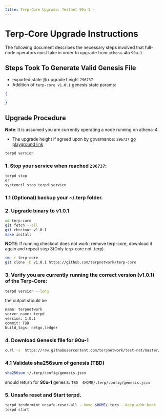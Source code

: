```yaml
---
title: Terp-Core Upgrade: Testnet 90u-1 -
---
```

<!-- markdown-link-check-disable -->
# Terp-Core Upgrade Instructions

The following document describes the necessary steps involved that full-node operators
must take in order to upgrade from `athena-4`to `90u-1`. 

## Steps Took To Generate Valid Genesis File
- exported state @ upgrade height `296737`
- Addition of `terp-core v1.0.1` genesis state params:
```json
{

}
```

## Upgrade Procedure

__Note__: It is assumed you are currently operating a node running on athena-4.

- The upgrade height if agreed upon by governance: `296737` [go playground link](https://go.dev/play/p/u8UNNS9uOx0)


```bash
terpd version
```
### 1. Stop your service when reached `296737`:
```bash
terpd stop
or
systemctl stop terpd.service
```
### 1.1 (Optional) backup your ~/.terp folder. 
### 2. Upgrade binary to v1.0.1

```bash
cd terp-core 
git fetch --all 
git checkout v1.0.1
make install
```
 __NOTE__: If running checkout does not work; remove terp-core, download it again and repeat step 3(Only terp-core not .terp).
```bash
rm -r terp-core
git clone -b v1.0.1 https://github.com/terpnetwork/terp-core
```
      
### 3. Verify you are currently running the correct version (v1.0.1) of the Terp-Core:
```bash
terpd version --long 
```
the output should be
      
```bash
name: terpnetwork
server_name: terpd
version: 1.0.1
commit: TBD
build_tags: netgo,ledger 
```
### 4. Download Genesis file for 90u-1
```bash
curl -s  https://raw.githubusercontent.com/terpnetwork/test-net/master/90u-1/genesis.json > ~/.terp/config/genesis.json
```
### 4.1 Validate sha256sum of genesis (TBD)
```bash 
sha256sum ~/.terp/config/genesis.json  
```
should return for **90u-1** genesis:
 ```TBD  $HOME/.terp/config/genesis.json```
 
### 5. Unsafe reset and Start terpd.
```bash
terpd tendermint unsafe-reset-all --home $HOME/.terp --keep-addr-book
terpd start
```
<!-- markdown-link-check-enable -->
